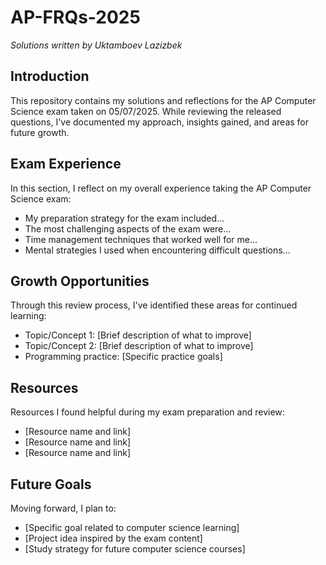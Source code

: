 # AP-FRQs-2025

*Solutions written by Uktamboev Lazizbek*

## Introduction
This repository contains my solutions and reflections for the AP Computer Science exam taken on 05/07/2025. While reviewing the released questions, I've documented my approach, insights gained, and areas for future growth.

## Exam Experience
In this section, I reflect on my overall experience taking the AP Computer Science exam:

- My preparation strategy for the exam included...
- The most challenging aspects of the exam were...
- Time management techniques that worked well for me...
- Mental strategies I used when encountering difficult questions...

## Growth Opportunities
Through this review process, I've identified these areas for continued learning:

- Topic/Concept 1: [Brief description of what to improve]
- Topic/Concept 2: [Brief description of what to improve]
- Programming practice: [Specific practice goals]

## Resources
Resources I found helpful during my exam preparation and review:

- [Resource name and link]
- [Resource name and link]
- [Resource name and link]

## Future Goals
Moving forward, I plan to:
- [Specific goal related to computer science learning]
- [Project idea inspired by the exam content]
- [Study strategy for future computer science courses]
